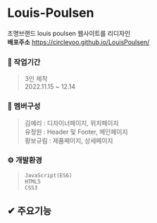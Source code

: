 # Louis-Poulsen

조명브랜드 louis poulsen 웹사이트를 리디자인 <br/>
**배포주소** <https://circleyoo.github.io/LouisPoulsen/>


### 💼 작업기간
> 3인 제작 <br/>
  2022.11.15 ~ 12.14

### 🤝 멤버구성
> 김예리    :  디자이너페이지, 위치페이지 <br/>
  유정원    :  Header 및 Footer, 메인페이지 <br/>
  황보규림  :  제품페이지, 상세페이지

### ⚙ 개발환경
> `JavaScript(ES6)` <br/>
  `HTML5` <br/>
  `CSS3`

## ✔ 주요기능

